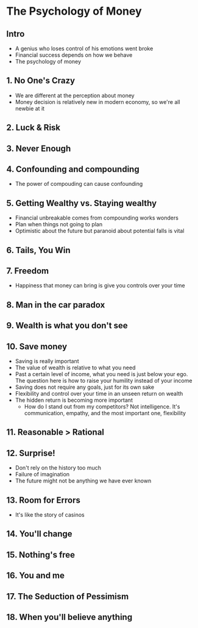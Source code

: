 # The Psychology of Money

## Intro

- A genius who loses control of his emotions went broke
- Financial success depends on how we behave
- The psychology of money

## 1. No One's Crazy

- We are different at the perception about money
- Money decision is relatively new in modern economy, so we're all newbie at it

## 2. Luck & Risk

## 3. Never Enough

## 4. Confounding and compounding

- The power of compouding can cause confounding

## 5. Getting Wealthy vs. Staying wealthy

- Financial unbreakable comes from compounding works wonders
- Plan when things not going to plan
- Optimistic about the future but paranoid about potential falls is vital

## 6. Tails, You Win

## 7. Freedom

- Happiness that money can bring is give you controls over your time

## 8. Man in the car paradox

## 9. Wealth is what you don't see

## 10. Save money

- Saving is really important
- The value of wealth is relative to what you need
- Past a certain level of income, what you need is just below your ego. The question here is how to raise your humility instead of your income
- Saving does not require any goals, just for its own sake
- Flexibility and control over your time in an unseen return on wealth
- The hidden return is becoming more important
    - How do I stand out from my competitors? Not intelligence. It's communication, empathy, and the most important one, flexibility
    
## 11. Reasonable > Rational

## 12. Surprise!

- Don't rely on the history too much
- Failure of imagination
- The future might not be anything we have ever known

## 13. Room for Errors

- It's like the story of casinos

## 14. You'll change

## 15. Nothing's free

## 16. You and me

## 17. The Seduction of Pessimism

## 18. When you'll believe anything